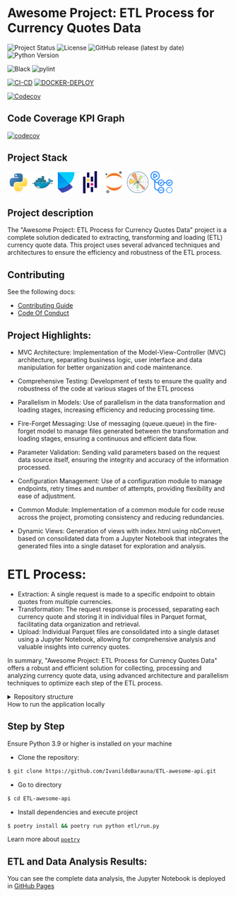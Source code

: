 # Awesome Project: ETL Process for Currency Quotes Data

![Project Status](https://img.shields.io/badge/status-done-brightgreen?style=for-the-badge&logo=github)
![License](https://img.shields.io/badge/license-MIT-blue?style=for-the-badge&logo=mit)
![GitHub release (latest by date)](https://img.shields.io/github/v/release/IvanildoBarauna/ETL-awesome-api?style=for-the-badge&logo=github)
![Python Version](https://img.shields.io/badge/python-3.9-blue?style=for-the-badge&logo=python)

![Black](https://img.shields.io/badge/code%20style-black-000000.svg?style=for-the-badge&logo=python)
![pylint](https://img.shields.io/badge/pylint-10.00-green?style=for-the-badge&logo=python)

[![CI-CD](https://img.shields.io/github/actions/workflow/status/IvanildoBarauna/ETL-awesome-api/CI-CD.yaml?&style=for-the-badge&logo=githubactions&cacheSeconds=60&label=CI-CD)](https://github.com/IvanildoBarauna/ETL-awesome-api/actions/workflows/CI-CD.yml)
[![DOCKER-DEPLOY](https://img.shields.io/github/actions/workflow/status/IvanildoBarauna/ETL-awesome-api/deploy-image.yml?&style=for-the-badge&logo=githubactions&cacheSeconds=60&label=DOCKER-DEPLOY)](https://github.com/IvanildoBarauna/ETL-awesome-api/actions/workflows/deploy-image.yml)

[![Codecov](https://img.shields.io/codecov/c/github/IvanildoBarauna/ETL-awesome-api?style=for-the-badge&logo=codecov)](https://app.codecov.io/gh/IvanildoBarauna/ETL-awesome-api)


## Code Coverage KPI Graph

[![codecov](https://codecov.io/gh/IvanildoBarauna/ETL-awesome-api/graphs/sunburst.svg?token=GEGNHFM6PS)](https://codecov.io/gh/IvanildoBarauna/ETL-awesome-api)

## Project Stack

<img src="https://github.com/devicons/devicon/blob/master/icons/python/python-original.svg" Alt="Python" width="50" height="50"> <img src="https://github.com/devicons/devicon/blob/master/icons/docker/docker-original.svg" Alt="Docker" width="50" height="50"> <img src="https://github.com/devicons/devicon/blob/master/icons/poetry/poetry-original.svg" Alt="Poetry" width="50" height="50"> <img src="https://github.com/devicons/devicon/blob/master/icons/pandas/pandas-original.svg" Alt="Pandas" width="50" height="50"> <img src="https://github.com/devicons/devicon/blob/master/icons/jupyter/jupyter-original.svg" Alt="Jupyter" width="50" height="50"> <img src="https://github.com/devicons/devicon/blob/master/icons/matplotlib/matplotlib-original.svg" Alt="Matplotlib" width="50" height="50"> <img src="https://github.com/devicons/devicon/blob/master/icons/githubactions/githubactions-original.svg" Alt="GitHub Actions" width="50" height="50">

## Project description

The "Awesome Project: ETL Process for Currency Quotes Data" project is a complete solution dedicated to extracting, transforming and loading (ETL) currency quote data. This project uses several advanced techniques and architectures to ensure the efficiency and robustness of the ETL process.

## Contributing

See the following docs:

- [Contributing Guide](https://github.com/IvanildoBarauna/ETL-awesome-api/blob/main/CONTRIBUTING.md)
- [Code Of Conduct](https://github.com/IvanildoBarauna/ETL-awesome-api/blob/main/CODE_OF_CONDUCT.md)

## Project Highlights:

- MVC Architecture: Implementation of the Model-View-Controller (MVC) architecture, separating business logic, user interface and data manipulation for better organization and code maintenance.

- Comprehensive Testing: Development of tests to ensure the quality and robustness of the code at various stages of the ETL process

- Parallelism in Models: Use of parallelism in the data transformation and loading stages, increasing efficiency and reducing processing time.

- Fire-Forget Messaging: Use of messaging (queue.queue) in the fire-forget model to manage files generated between the transformation and loading stages, ensuring a continuous and efficient data flow.

- Parameter Validation: Sending valid parameters based on the request data source itself, ensuring the integrity and accuracy of the information processed.

- Configuration Management: Use of a configuration module to manage endpoints, retry times and number of attempts, providing flexibility and ease of adjustment.

- Common Module: Implementation of a common module for code reuse across the project, promoting consistency and reducing redundancies.

- Dynamic Views: Generation of views with index.html using nbConvert, based on consolidated data from a Jupyter Notebook that integrates the generated files into a single dataset for exploration and analysis.

# ETL Process:

- Extraction: A single request is made to a specific endpoint to obtain quotes from multiple currencies.
- Transformation: The request response is processed, separating each currency quote and storing it in individual files in Parquet format, facilitating data organization and retrieval.
- Upload: Individual Parquet files are consolidated into a single dataset using a Jupyter Notebook, allowing for comprehensive analysis and valuable insights into currency quotes.

In summary, "Awesome Project: ETL Process for Currency Quotes Data" offers a robust and efficient solution for collecting, processing and analyzing currency quote data, using advanced architecture and parallelism techniques to optimize each step of the ETL process.

 <details>
 <summary>Repository structure</summary>

- [`data/`](https://github.com/IvanildoBarauna/ETL-awesome-api/tree/main/data): Stores raw data in Parquet format.
   - ETH-EUR-1713658884.parquet: Example: Raw data for ETH-EUR quotes. file_name = symbol + extraction unix timestamp
- [`notebooks/`](https://github.com/IvanildoBarauna/ETL-awesome-api/tree/main/notebooks): Contains the `data_explorer.ipynb` notebook for data exploration.
- [`etl/`](https://github.com/IvanildoBarauna/ETL-awesome-api/tree/main/etl): Contains the project's source code.
    - [`run.py`](https://github.com/IvanildoBarauna/ETL-awesome-api/blob/main/etl/run.py): Entrypoint of the application
 - [`common/`](https://github.com/IvanildoBarauna/ETL-awesome-api/tree/main/etl/common): Library for code reuse and standardization.
   - [`utils/`](https://github.com/IvanildoBarauna/ETL-awesome-api/tree/main/etl/utils)
     - [`logs.py`](https://github.com/IvanildoBarauna/ETL-awesome-api/blob/main/etl/utils/logs.py): Package for log management.
   - [`common.py`](https://github.com/IvanildoBarauna/ETL-awesome-api/blob/main/etl/utils/common.py): Package for common code tasks like output directory retrieval or default timestamp.
   - [`logs/`](https://github.com/IvanildoBarauna/ETL-awesome-api/tree/main/etl/common/logs): For storing debug logs.
 - [`controller/`](https://github.com/IvanildoBarauna/ETL-awesome-api/tree/main/etl/controller)
   - [`pipeline.py`](https://github.com/IvanildoBarauna/ETL-awesome-api/blob/main/etl/controller/pipeline.py): Receives data extraction requests and orchestrates ETL models .
 - [`models/`](https://github.com/IvanildoBarauna/ETL-awesome-api/tree/main/etl/models):
   - [`extract/`](https://github.com/IvanildoBarauna/ETL-awesome-api/tree/main/etl/models/extract)
     - [`api_data_extractor.py`](https://github.com/IvanildoBarauna/ETL-awesome-api/blob/main/etl/models/extract/api_data_extractor.py): Receives the parameters from the controller, sends the request and returns in JSON.
   - [`transform/`](https://github.com/IvanildoBarauna/ETL-awesome-api/tree/main/etl/models/transform)
     - [`publisher.py`](https://github.com/IvanildoBarauna/ETL-awesome-api/blob/main/etl/models/extract/publisher.py): Receives the JSON from the extractor, separates the dictionary by currency and publishes each of them to a queue to be processed individually.
   - [`load/`](https://github.com/IvanildoBarauna/ETL-awesome-api/tree/main/etl/models/load)
     - [`parquet_loader.py`](https://github.com/IvanildoBarauna/ETL-awesome-api/blob/main/etl/models/extract/parquet_loader.py): In a separate thread, receive a new dictionary from queue that the transformer is publishing and generates .parquet files in the default directory.
 - [`views/`](https://github.com/IvanildoBarauna/ETL-awesome-api/tree/main/etl/views): For storing data analysis and visualization.

</details>

 <summary>How to run the application locally</summary>

 ## Step by Step

Ensure Python 3.9 or higher is installed on your machine

 - Clone the repository:
 ```sh
 $ git clone https://github.com/IvanildoBarauna/ETL-awesome-api.git
 ```
- Go to directory
```sh
$ cd ETL-awesome-api
```
- Install dependencies and execute project

 ```sh
 $ poetry install && poetry run python etl/run.py
 ```

Learn more about [`poetry`](https://python-poetry.org/)

## ETL and Data Analysis Results:

You can see the complete data analysis, the Jupyter Notebook is deployed in [GitHub Pages](https://ivanildobarauna.github.io/ETL-awesome-api/)
